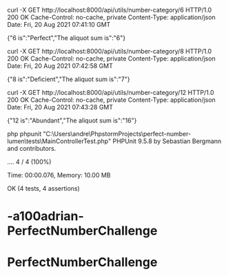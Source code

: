 
curl -X GET http://localhost:8000/api/utils/number-category/6
HTTP/1.0 200 OK
Cache-Control: no-cache, private
Content-Type:  application/json
Date:          Fri, 20 Aug 2021 07:41:10 GMT

{"6 is":"Perfect","The aliquot sum is":"6"}

curl -X GET http://localhost:8000/api/utils/number-category/8
HTTP/1.0 200 OK
Cache-Control: no-cache, private
Content-Type:  application/json
Date:          Fri, 20 Aug 2021 07:42:58 GMT

{"8 is":"Deficient","The aliquot sum is":"7"}

curl -X GET http://localhost:8000/api/utils/number-category/12
HTTP/1.0 200 OK
Cache-Control: no-cache, private
Content-Type:  application/json
Date:          Fri, 20 Aug 2021 07:43:28 GMT

{"12 is":"Abundant","The aliquot sum is":"16"}


php phpunit "C:\Users\andre\PhpstormProjects\perfect-number-lumen\tests\MainControllerTest.php"
PHPUnit 9.5.8 by Sebastian Bergmann and contributors.

....                                                                4 / 4 (100%)

Time: 00:00.076, Memory: 10.00 MB

OK (4 tests, 4 assertions)
# -a100adrian-PerfectNumberChallenge
# PerfectNumberChallenge
